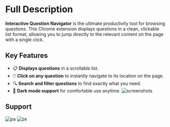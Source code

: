 # Full Description

**Interactive Question Navigator** is the ultimate productivity tool for browsing questions. This Chrome extension displays questions in a clean, clickable list format, allowing you to jump directly to the relevant content on the page with a single click.

## Key Features

- 📋 **Displays questions** in a scrollable list.
- 🖱️ **Click on any question** to instantly navigate to its location on the page.
- 🔍 **Search and filter questions** to find exactly what you need.
- 🌙 **Dark mode support** for comfortable use anytime.
![screenshots](https://github.com/user-attachments/assets/2a68ee71-5df7-4a3e-b869-90ab240fa902)

## Support
![pa](https://github.com/user-attachments/assets/b15a1563-b660-4d5f-b3fa-18f9a8c5bee2)
![ze](https://github.com/user-attachments/assets/f0919d6b-9807-48fd-8bd1-0e380305f020)
